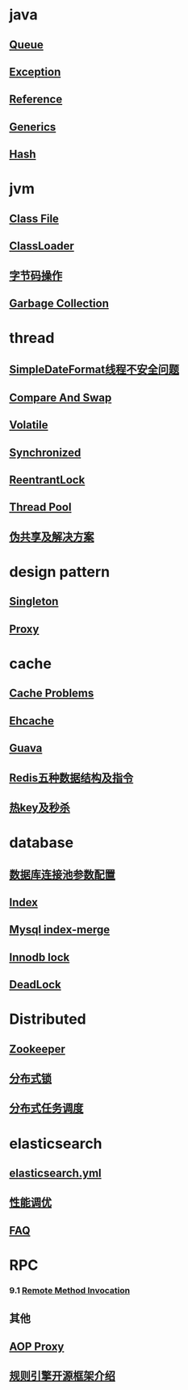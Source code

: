 # java
##  [Queue](markdown/java/queue.md)
##  [Exception](markdown/java/exception.md)
##  [Reference](markdown/java/reference.md)
##  [Generics](markdown/java/generics.md)
##  [Hash](markdown/java/hash.md)

# jvm
## [Class File](markdown/jvm/class.md)
## [ClassLoader](markdown/jvm/classLoader.md)
## [字节码操作](markdown/jvm/bytecode.md)
## [Garbage Collection](markdown/jvm/gc.md)

# thread
## [SimpleDateFormat线程不安全问题](markdown/thread/simpleDateFormat.md)
## [Compare And Swap](markdown/java/cas.md)
## [Volatile](markdown/thread/volatile.md)
## [Synchronized](markdown/thread/synchronized.md)
## [ReentrantLock](markdown/thread/ReentrantLock.md)
## [Thread Pool](markdown/thread/threadPool.md)
## [伪共享及解决方案](markdown/thread/pseudoShare.md)

# design pattern 
## [Singleton](markdown/designpattern/singleton.md)
## [Proxy](markdown/designpattern/proxy.md)

# cache
## [Cache Problems](markdown/cache/cache.md)
## [Ehcache](markdown/cache/ehcache.md)
## [Guava](markdown/cache/guava.md) 
## [Redis五种数据结构及指令](markdown/cache/redisDataStructrue.md)
## [热key及秒杀](markdown/cache/cacheModel.md) 

# database
## [数据库连接池参数配置](markdown/database/dataSourceConnectedPool.md)
## [Index](markdown/database/index.md)
## [Mysql index-merge](markdown/database/index-merge.md)
## [Innodb lock](markdown/database/innodblock.md)  
## [DeadLock](markdown/database/deadlock.md)

# Distributed
## [Zookeeper](markdown/distributed/zookeeper.md)
## [分布式锁](markdown/cache/distributedLock.md) 
## [分布式任务调度](markdown/distributed/schedule.md)

# elasticsearch
## [elasticsearch.yml](markdown/elasticsearch/config.md)
## [性能调优](markdown/elasticsearch/elasticsearch.md)
## [FAQ](markdown/elasticsearch/faq.md)

# RPC
### 9.1 [Remote Method Invocation](markdown/rpc/rmi.md)
<!--
### 9.2 Dubbo
### 9.3 Thrift

## 十 消息队列
### 10.1 RabbitMQ
### 10.2 Kafka
-->

## 其他
## [AOP Proxy](markdown/spring/aopProxy.md)
## [规则引擎开源框架介绍](markdown/rule/rule.md)


<!-- 缓存
### 4.4 [Memcached](markdown/cache/cache.md)
### 4.5 [Tair](markdown/cache/cache.md)
### 4.6 [EVCache](markdown/cache/cache.md) 
-->

<!-- eslatic search
### 1 http client 
### 2 节点配置 m/d/其他 
### 3 api增删改
### 4 不同版本api差距
-->

<!--  
4.Java多线程的五大状态，及状态图流程转换
5.B+树和红黑树的时间复杂度
6.频繁回收老年代怎么分析解决
7.mysql的limit分页如何保证可靠性
8.java IO/NIO/BIO/AIO 操作系统NIO实现原理
-->

